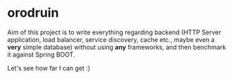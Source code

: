 # orodruin

Aim of this project is to write everything regarding backend (HTTP Server application, load balancer, service discovery, cache etc., maybe even a **very** simple database) without using **any** frameworks, and then benchmark it against Spring BOOT.

Let's see how far I can get :)